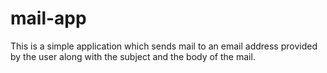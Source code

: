 # mail-app

This is a simple application which sends mail to an email address provided by the user along with the subject and the body of the mail.
